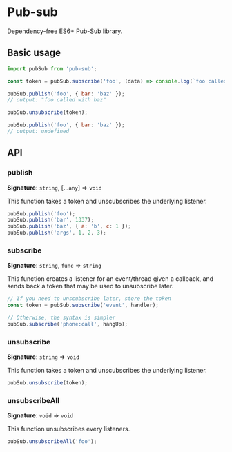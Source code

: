 # Pub-sub

Dependency-free ES6+ Pub-Sub library.

## Basic usage

```javascript
import pubSub from 'pub-sub';

const token = pubSub.subscribe('foo', (data) => console.log(`foo called with ${data.bar}`));

pubSub.publish('foo', { bar: 'baz' });
// output: "foo called with baz"

pubSub.unsubscribe(token);

pubSub.publish('foo', { bar: 'baz' });
// output: undefined
```

## API

### publish

**Signature**: `string`, [...`any`] => `void`

This function takes a token and unscubscribes the underlying listener.

```javascript
pubSub.publish('foo');
pubSub.publish('bar', 1337);
pubSub.publish('baz', { a: 'b', c: 1 });
pubSub.publish('args', 1, 2, 3);
```

### subscribe

**Signature**: `string`, `func` => `string`

This function creates a listener for an event/thread given a callback, and sends back a token that may be used to unsubscribe later.

```javascript
// If you need to unscubscribe later, store the token
const token = pubSub.subscribe('event', handler);

// Otherwise, the syntax is simpler
pubSub.subscribe('phone:call', hangUp);
```

### unsubscribe

**Signature**: `string` => `void`

This function takes a token and unscubscribes the underlying listener.

```javascript
pubSub.unsubscribe(token);
```

### unsubscribeAll

**Signature**: `void` => `void`

This function unsubscribes every listeners.

```javascript
pubSub.unsubscribeAll('foo');
```
